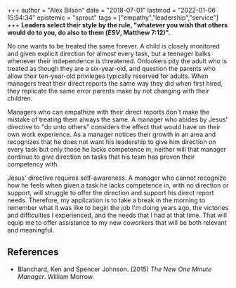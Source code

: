 +++
author = "Alex Bilson"
date = "2018-07-01"
lastmod = "2022-01-06 15:54:34"
epistemic = "sprout"
tags = ["empathy","leadership","service"]
+++
**Leaders select their style by the rule, "whatever you wish that others would do to you, do also to them (_ESV_, Matthew 7:12)".**

No one wants to be treated the same forever. A child is closely monitored and given explicit direction for almost every task, but a teenager balks whenever their independence is threatened. Onlookers pity the adult who is treated as though they are a six-year-old, and question the parents who allow their ten-year-old privileges typically reserved for adults. When managers treat their direct reports the same way they did when first hired, they replicate the same error parents make by not changing with their children.

Managers who can empathize with their direct reports don't make the mistake of treating them always the same. A manager who abides by Jesus' directive to "do unto others" considers the effect that would have on their own work experience. As a manager notices their growth in an area and recognizes that he does not want his leadership to give him direction on every task but only those he lacks competence in, neither will that manager continue to give direction on tasks that his team has proven their competency with.

Jesus' directive requires self-awareness. A manager who cannot recognize how he feels when given a task he lacks competence in, with no direction or support, will struggle to offer the direction and support his direct report needs. Therefore, my application is to take a break in the morning to remember what it was like to begin the job I'm doing years ago, the victories and difficulties I experienced, and the needs that I had at that time. That will equip me to offer assistance to my new coworkers that will be both relevant and meaningful.

## References

- Blanchard, Ken and Spencer Johnson. (2015) _The New One Minute Manager_. William Morrow.
